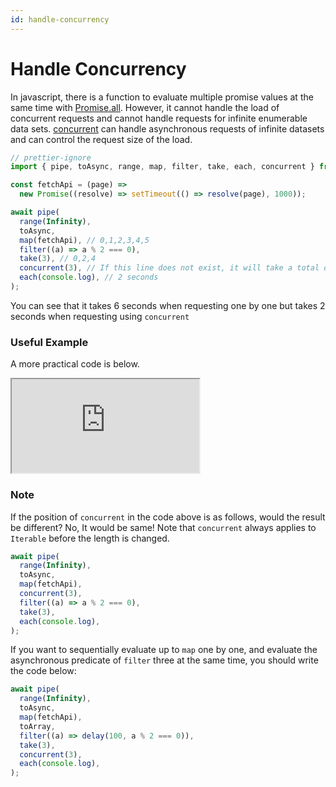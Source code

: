 ```yaml
---
id: handle-concurrency
---
```


# Handle Concurrency

In javascript, there is a function to evaluate multiple promise values at the same time with [Promise.all](https://developer.mozilla.org/en-US/docs/Web/JavaScript/Reference/Global_Objects/Promise/all).
However, it cannot handle the load of concurrent requests and cannot handle requests for infinite enumerable data sets.
[concurrent](https://fxts.dev/docs/concurrent) can handle asynchronous requests of infinite datasets and can control the request size of the load.

```ts
// prettier-ignore
import { pipe, toAsync, range, map, filter, take, each, concurrent } from "@fxts/core";

const fetchApi = (page) =>
  new Promise((resolve) => setTimeout(() => resolve(page), 1000));

await pipe(
  range(Infinity),
  toAsync,
  map(fetchApi), // 0,1,2,3,4,5
  filter((a) => a % 2 === 0),
  take(3), // 0,2,4
  concurrent(3), // If this line does not exist, it will take a total of 6 seconds.
  each(console.log), // 2 seconds
);
```

You can see that it takes 6 seconds when requesting one by one but takes 2 seconds when requesting using `concurrent`

### Useful Example

A more practical code is below.

<iframe src="https://codesandbox.io/embed/fxts-concurrent-useful-0frg2?fontsize=14&hidenavigation=1&theme=dark"
     style={{height:800, width:"100%", border:0, borderRadius:4,overflow:"hidden"}}
     title="fxts-concurrent-useful"
     allow="accelerometer; ambient-light-sensor; camera; encrypted-media; geolocation; gyroscope; hid; microphone; midi; payment; usb; vr; xr-spatial-tracking"
     sandbox="allow-forms allow-modals allow-popups allow-presentation allow-same-origin allow-scripts"
></iframe>

### Note

If the position of `concurrent` in the code above is as follows, would the result be different?
No, It would be same! Note that `concurrent` always applies to `Iterable` before the length is changed.

```ts
await pipe(
  range(Infinity),
  toAsync,
  map(fetchApi),
  concurrent(3),
  filter((a) => a % 2 === 0),
  take(3),
  each(console.log),
);
```

If you want to sequentially evaluate up to `map` one by one, and evaluate the asynchronous predicate of `filter` three at the same time, you should write the code below:

```ts
await pipe(
  range(Infinity),
  toAsync,
  map(fetchApi),
  toArray,
  filter((a) => delay(100, a % 2 === 0)),
  take(3),
  concurrent(3),
  each(console.log),
);
```
